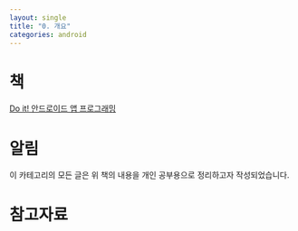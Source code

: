 ```yaml
---
layout: single
title: "0. 개요"
categories: android
---
```


# 책
[Do it! 안드로이드 앱 프로그래밍](http://www.yes24.com/Product/Goods/89393757)


# 알림
이 카테고리의 모든 글은 위 책의 내용을 개인 공부용으로 정리하고자 작성되었습니다.


# 참고자료
